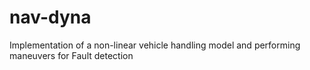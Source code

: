 # nav-dyna
Implementation of a non-linear vehicle handling model and performing maneuvers for Fault detection
